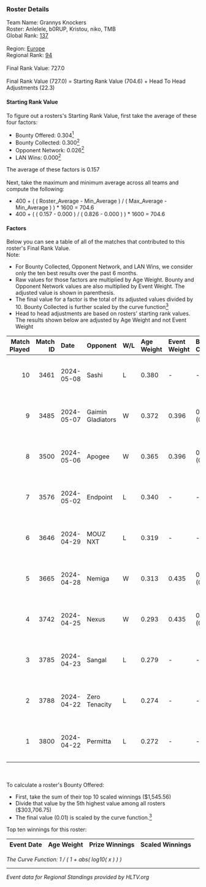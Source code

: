 ### Roster Details<br />
Team Name: Grannys Knockers<br />
Roster: Anlelele, b0RUP, Kristou, niko, TMB<br />
Global Rank: [137](../../standings_global_2024_09_08.md)<br />
<br />
Region: [Europe]( ../../standings_europe_2024_09_08.md)<br />
Regional Rank: [94]( ../../standings_europe_2024_09_08.md)<br />
<br />
Final Rank Value:  727.0<br />
<br />
Final Rank Value (727.0) = Starting Rank Value (704.6) + Head To Head Adjustments (22.3)<br />

#### Starting Rank Value<br />
To figure out a rosters's Starting Rank Value, first take the average of these four factors:<br />
- Bounty Offered: 0.304[<sup>1</sup>](#table2)
- Bounty Collected: 0.300[<sup>2</sup>](#table1)
- Opponent Network: 0.026[<sup>2</sup>](#table1)
- LAN Wins: 0.000[<sup>2</sup>](#table1)

The average of these factors is 0.157<br />
<br />
Next, take the maximum and minimum average across all teams and compute the following:<br />
- 400 + ( ( Roster_Average - Min_Average ) / ( Max_Average - Min_Average ) ) * 1600 = 704.6
- 400 + ( ( 0.157 - 0.000 ) / ( 0.826 - 0.000 ) ) * 1600 = 704.6


#### Factors<br />
Below you can see a table of all of the matches that contributed to this roster's Final Rank Value.<br />
Note:<br />

- For Bounty Collected, Opponent Network, and LAN Wins, we consider only the ten best results over the past 6 months.
- Raw values for those factors are multiplied by Age Weight. Bounty and Opponent Network values are also multiplied by Event Weight. The adjusted value is shown in parenthesis.
- The final value for a factor is the total of its adjusted values divided by 10. Bounty Collected is further scaled by the curve function[<sup>3</sup>](#curveFunction)
- Head to head adjustments are based on rosters' starting rank values. The results shown below are adjusted by Age Weight and not Event Weight
<span id="table1"></span><br />


| Match Played | Match ID | Date       | Opponent          | W/L | Age Weight | Event Weight | Bounty Collected | Opponent Network | LAN Wins  | H2H Adj. | Roster                              |
| -: | -: | :- | :- | :- | :- | :- | :- | :- | :- | -: | :- |
|           10 |     3461 | 2024-05-08 | Sashi             | L   | 0.380      | -            | -                | -                | -         |    -1.27 | Anlelele, b0RUP, Kristou, niko, TMB |
|            9 |     3485 | 2024-05-07 | Gaimin Gladiators | W   | 0.372      | 0.396        | 0.018 (0.003)    | 0.495 (0.073)    | 0 (0.000) |     8.73 | Anlelele, b0RUP, Kristou, niko, TMB |
|            8 |     3500 | 2024-05-06 | Apogee            | W   | 0.365      | 0.396        | 0.006 (0.001)    | 0.198 (0.029)    | 0 (0.000) |     6.57 | Anlelele, b0RUP, Kristou, niko, TMB |
|            7 |     3576 | 2024-05-02 | Endpoint          | L   | 0.340      | -            | -                | -                | -         |    -1.66 | Anlelele, b0RUP, Kristou, niko, TMB |
|            6 |     3646 | 2024-04-29 | MOUZ NXT          | L   | 0.319      | -            | -                | -                | -         |    -1.88 | b0RUP, Kristou, niko, refrezh, TMB  |
|            5 |     3665 | 2024-04-28 | Nemiga            | W   | 0.313      | 0.435        | 0.303 (0.041)    | 0.774 (0.105)    | 0 (0.000) |     9.13 | b0RUP, Kristou, niko, refrezh, TMB  |
|            4 |     3742 | 2024-04-25 | Nexus             | W   | 0.293      | 0.435        | 0.010 (0.001)    | 0.432 (0.055)    | 0 (0.000) |     5.81 | b0RUP, Kristou, niko, refrezh, TMB  |
|            3 |     3785 | 2024-04-23 | Sangal            | L   | 0.279      | -            | -                | -                | -         |    -0.31 | Anlelele, b0RUP, Kristou, niko, TMB |
|            2 |     3788 | 2024-04-22 | Zero Tenacity     | L   | 0.274      | -            | -                | -                | -         |    -1.05 | b0RUP, Kristou, niko, refrezh, TMB  |
|            1 |     3800 | 2024-04-22 | Permitta          | L   | 0.272      | -            | -                | -                | -         |    -1.76 | b0RUP, Kristou, niko, refrezh, TMB  |

<br />
<span id="table2"></span><br />
To calculate a roster's Bounty Offered:<br />

- First, take the sum of their top 10 scaled winnings ($1,545.56)
- Divide that value by the 5th highest value among all rosters ($303,706.75)
- The final value (0.01) is scaled by the curve function.[<sup>3</sup>](#curveFunction)

Top ten winnings for this roster:<br />

| Event Date | Age Weight | Prize Winnings | Scaled Winnings |
| :- | -: | :- | :- |


<span id="curveFunction"></span>_The Curve Function: 1 / ( 1 + abs( log10( x ) ) )_<br />

---
_Event data for Regional Standings provided by HLTV.org_<br />
